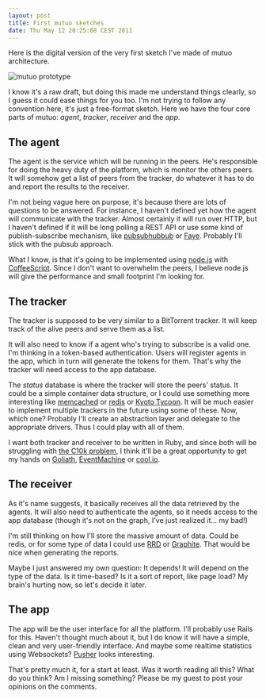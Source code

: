 ```yaml
---
layout: post
title: First mutuo sketches
date: Thu May 12 20:25:08 CEST 2011
---
```


Here is the digital version of the very first sketch I've made of mutuo architecture.

![mutuo prototype](http://www.lucidchart.com/publicSegments/view/4dcbf144-143c-4c11-ab26-08950a56d291/image.png)

I know it's a raw draft, but doing this made me understand things clearly, so I guess it could ease things for you too. I'm not trying to follow any convention here, it's just a free-format sketch. Here we have the four core parts of mutuo: _agent_, _tracker_, _receiver_ and the _app_.

## The agent

The agent is the service which will be running in the peers. He's responsible for doing the heavy duty of the platform, which is monitor the others peers. It will somehow get a list of peers from the tracker, do whatever it has to do and report the results to the receiver.

I'm not being vague here on purpose, it's because there are lots of questions to be answered. For instance, I haven't defined yet how the agent will communicate with the tracker. Almost certainly it will run over HTTP, but I haven't defined if it will be long polling a REST API or use some kind of publish-subscribe mechanism, like [pubsubhubbub](http://code.google.com/p/pubsubhubbub/) or [Faye](http://faye.jcoglan.com/). Probably I'll stick with the pubsub approach.

What I know, is that it's going to be implemented using [node.js](http://nodejs.org/) with [CoffeeScript](http://jashkenas.github.com/coffee-script/). Since I don't want to overwhelm the peers, I believe node.js will give the performance and small footprint I'm looking for.

## The tracker

The tracker is supposed to be very similar to a BitTorrent tracker. It will keep track of the alive peers and serve them as a list.

It will also need to know if a agent who's trying to subscribe is a valid one. I'm thinking in a token-based authentication. Users will register agents in the app, which in turn will generate the tokens for them. That's why the tracker will need access to the app database.

The _status_ database is where the tracker will store the peers' status. It could be a simple container data structure, or I could use something more interesting like [memcached](http://memcached.org/) or [redis](http://redis.io/) or [Kyoto Tycoon](http://fallabs.com/kyototycoon/). It will be much easier to implement multiple trackers in the future using some of these. Now, which one? Probably I'll create an abstraction layer and delegate to the appropriate drivers. Thus I could play with all of them.

I want both tracker and receiver to be written in Ruby, and since both will be struggling with [the C10k problem](http://www.kegel.com/c10k.html), I think it'll be a great opportunity to get  my hands on [Goliath](http://postrank-labs.github.com/goliath/), [EventMachine](https://github.com/eventmachine/eventmachine) or [cool.io](http://coolio.github.com/).

## The receiver

As it's name suggests, it basically receives all the data retrieved by the agents. It will also need to authenticate the agents, so it needs access to the app database (though it's not on the graph, I've just realized it... my bad!)

I'm still thinking on how I'll store the massive amount of data. Could be redis, or for some type of data I could use [RRD](http://en.wikipedia.org/wiki/RRDtool) or [Graphite](http://graphite.wikidot.com/). That would be nice when generating the reports.

Maybe I just answered my own question: It depends! It will depend on the type of the data. Is it time-based? Is it a sort of report, like page load? My brain's hurting now, so let's decide it later.

## The app

The app will be the user interface for all the platform. I'll probably use Rails for this. Haven't thought much about it, but I do know it will have a simple, clean and very user-friendly interface. And maybe some realtime statistics using Websockets? [Pusher](http://pusher.com/) looks interesting.

That's pretty much it, for a start at least. Was it worth reading all this? What do you think? Am I missing something? Please be my guest to post your opinions on the comments.
